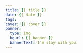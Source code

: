 ```yaml
---
title: {{ title }}
date: {{ date }}
tags:
cover: {{ cover }}
banner: 
  type: img
  bgurl: {{ banner }}
  bannerText: I'm stay with you.
---
```

